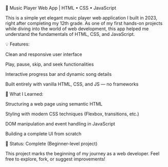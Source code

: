 🎵 Music Player Web App | HTML • CSS • JavaScript

This is a simple yet elegant music player web application I built in 2023, right after completing my 12th grade. As one of my first hands-on projects while diving into the world of web development, this app helped me understand the fundamentals of HTML, CSS, and JavaScript.

💡 Features:

Clean and responsive user interface

Play, pause, skip, and seek functionalities

Interactive progress bar and dynamic song details

Built entirely with vanilla HTML, CSS, and JS — no frameworks

🌱 What I Learned:

Structuring a web page using semantic HTML

Styling with modern CSS techniques (Flexbox, transitions, etc.)

DOM manipulation and event handling in JavaScript

Building a complete UI from scratch

🔧 Status: Complete (Beginner-level project)

This project marks the beginning of my journey as a web developer. Feel free to explore, fork, or suggest improvements!
